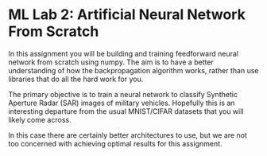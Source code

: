 # ML Lab 2: Artificial Neural Network From Scratch
In this assignment you will be building and training feedforward neural network from scratch using numpy. The aim is to have a better understanding of how the backpropagation algorithm works, rather than use libraries that do all the hard work for you. 

The primary objective is to train a neural network to classify Synthetic Aperture Radar (SAR) images of military vehicles. Hopefully this is an interesting departure from the usual MNIST/CIFAR datasets that you will likely come across.

In this case there are certainly better architectures to use, but we are not too concerned with achieving optimal results for this assignment. 
